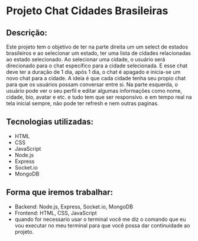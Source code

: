 # Projeto Chat Cidades Brasileiras

## Descrição:

Este projeto tem o objetivo de ter na parte direita um um select de estados brasileiros e ao selecionar um estado, ter uma lista de cidades relacionadas ao estado selecionado. Ao selecionar uma cidade, o usuário será direcionado para o chat específico para a cidade selecionada. E esse chat deve ter a duração de 1 dia, após 1 dia, o chat é apagado e inicia-se um novo chat para a cidade. A ideia é que cada cidade tenha seu propio chat para que os usuários possam conversar entre si. Na parte esquerda, o usuário pode ver o seu perfil e editar algumas informações como nome, cidade, bio, avatar e etc. e tudo tem que ser responsivo. e em tempo real na tela inicial sempre, não pode ter refresh e nem outras paginas.

## Tecnologias utilizadas:

- HTML
- CSS
- JavaScript
- Node.js
- Express
- Socket.io
- MongoDB

## Forma que iremos trabalhar:

- Backend: Node.js, Express, Socket.io, MongoDB
- Frontend: HTML, CSS, JavaScript
- quando for necessario usar o terminal você me diz o comando que eu vou executar no meu terminal para que você possa dar continuidade ao projeto.
